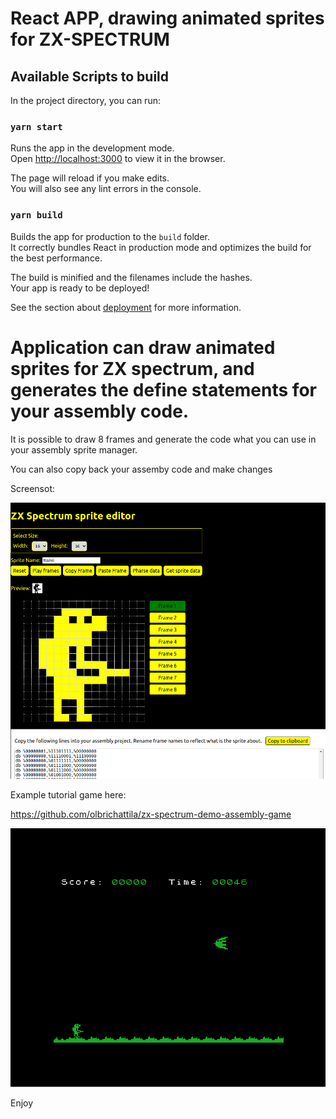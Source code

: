 # React APP, drawing animated sprites for ZX-SPECTRUM

## Available Scripts to build

In the project directory, you can run:

### `yarn start`

Runs the app in the development mode.\
Open [http://localhost:3000](http://localhost:3000) to view it in the browser.

The page will reload if you make edits.\
You will also see any lint errors in the console.

### `yarn build`

Builds the app for production to the `build` folder.\
It correctly bundles React in production mode and optimizes the build for the best performance.

The build is minified and the filenames include the hashes.\
Your app is ready to be deployed!

See the section about [deployment](https://facebook.github.io/create-react-app/docs/deployment) for more information.

# Application can draw animated sprites for ZX spectrum, and generates the define statements for your assembly code.

It is possible to draw 8 frames and generate the code what you can use in your assembly sprite manager.

You can also copy back your assemby code and make changes

Screensot:

![Screen](https://raw.githubusercontent.com/olbrichattila/zx-spectrum-sprite-editor/main/screenshot.png)

Example tutorial game here:

https://github.com/olbrichattila/zx-spectrum-demo-assembly-game

![Screen](https://github.com/olbrichattila/zx-spectrum-demo-assembly-game/blob/main/images/game-screen.png?raw=true)

Enjoy
